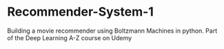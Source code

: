 # Recommender-System-1
Building a movie recommender using Boltzmann Machines in python. Part of the Deep Learning A-Z course on Udemy

